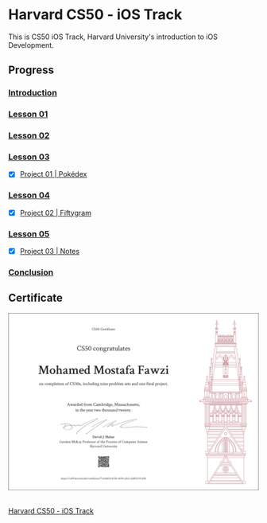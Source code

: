 # Harvard CS50 - iOS Track
This is CS50 iOS Track, Harvard University's introduction to iOS Development.

## Progress
### [Introduction](https://youtu.be/fovkicji8KQ)
### [Lesson 01](https://youtu.be/7IaM0ZN1i7Q)       
### [Lesson 02](https://youtu.be/SSjrnG4v90U)
### [Lesson 03](https://youtu.be/DfFQ9nManXo)
- [x] [Project 01 | Pokédex](./Project%2001%20%7C%20Pok%C3%A9dex)
### [Lesson 04](https://youtu.be/fr3s3H6TxRA)
- [x] [Project 02 | Fiftygram](./Project%2002%20%7C%20Fiftygram)
### [Lesson 05](https://youtu.be/1l3u_a1TTmc)
- [x] [Project 03 | Notes](./Project%2003%20%7C%20Notes)
### [Conclusion](https://youtu.be/YUGMyzpm5lI)

## Certificate
![image](./CS50x%20Certificate/CS50x.png)

##
[Harvard CS50 - iOS Track](https://cs50.harvard.edu/x/2020/tracks/mobile/ios/)
